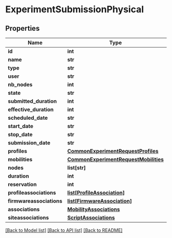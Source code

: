 # ExperimentSubmissionPhysical

## Properties
Name | Type | Description | Notes
------------ | ------------- | ------------- | -------------
**id** | **int** |  | [optional] 
**name** | **str** |  | [optional] 
**type** | **str** |  | 
**user** | **str** |  | [optional] 
**nb_nodes** | **int** |  | [optional] 
**state** | **str** |  | [optional] 
**submitted_duration** | **int** |  | [optional] 
**effective_duration** | **int** |  | [optional] 
**scheduled_date** | **str** |  | [optional] 
**start_date** | **str** |  | [optional] 
**stop_date** | **str** |  | [optional] 
**submission_date** | **str** |  | [optional] 
**profiles** | [**CommonExperimentRequestProfiles**](CommonExperimentRequestProfiles.md) |  | [optional] 
**mobilities** | [**CommonExperimentRequestMobilities**](CommonExperimentRequestMobilities.md) |  | [optional] 
**nodes** | **list[str]** |  | [optional] 
**duration** | **int** |  | [optional] 
**reservation** | **int** |  | [optional] 
**profileassociations** | [**list[ProfileAssociation]**](ProfileAssociation.md) |  | [optional] 
**firmwareassociations** | [**list[FirmwareAssociation]**](FirmwareAssociation.md) |  | [optional] 
**associations** | [**MobilityAssociations**](MobilityAssociations.md) |  | [optional] 
**siteassociations** | [**ScriptAssociations**](ScriptAssociations.md) |  | [optional] 

[[Back to Model list]](../README.md#documentation-for-models) [[Back to API list]](../README.md#documentation-for-api-endpoints) [[Back to README]](../README.md)


